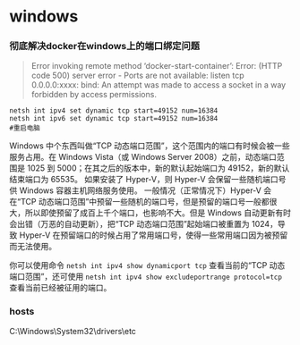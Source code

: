 # windows

### 彻底解决docker在windows上的端口绑定问题

>Error invoking remote method ‘docker-start-container’: Error: (HTTP code 500) server error - Ports are not available: listen tcp 0.0.0.0:xxxx: bind: An attempt was made to access a socket in a way forbidden by access permissions.

```shell
netsh int ipv4 set dynamic tcp start=49152 num=16384
netsh int ipv6 set dynamic tcp start=49152 num=16384
#重启电脑
```

Windows 中个东西叫做“TCP 动态端口范围”，这个范围内的端口有时候会被一些服务占用。在 Windows Vista（或 Windows Server 2008）之前，动态端口范围是 1025 到 5000；在其之后的版本中，新的默认起始端口为 49152，新的默认结束端口为 65535。
如果安装了 Hyper-V，则 Hyper-V 会保留一些随机端口号供 Windows 容器主机网络服务使用。
一般情况（正常情况下）Hyper-V 会在“TCP 动态端口范围”中预留一些随机的端口号，但是预留的端口号一般都很大，所以即使预留了成百上千个端口，也影响不大。但是 Windows 自动更新有时会出错（万恶的自动更新），把“TCP 动态端口范围”起始端口被重置为 1024，导致 Hyper-V 在预留端口的时候占用了常用端口号，使得一些常用端口因为被预留而无法使用。

你可以使用命令 `netsh int ipv4 show dynamicport tcp` 查看当前的“TCP 动态端口范围”，还可使用 `netsh int ipv4 show excludeportrange protocol=tcp` 查看当前已经被征用的端口。

### hosts

C:\Windows\System32\drivers\etc